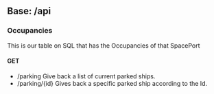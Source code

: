 ## Base: /api

### Occupancies 
This is our table on SQL that has the Occupancies of that SpacePort

#### GET
* /parking
Give back a list of current parked ships.
* /parking/{id}
Gives back a specific parked ship according to the Id.
